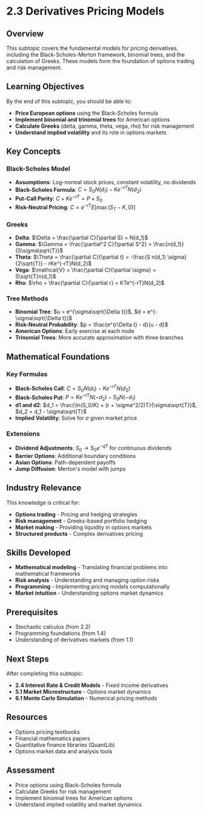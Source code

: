 # 2.3 Derivatives Pricing Models

## Overview

This subtopic covers the fundamental models for pricing derivatives, including the Black-Scholes-Merton framework, binomial trees, and the calculation of Greeks. These models form the foundation of options trading and risk management.

## Learning Objectives

By the end of this subtopic, you should be able to:

- **Price European options** using the Black-Scholes formula
- **Implement binomial and trinomial trees** for American options
- **Calculate Greeks** (delta, gamma, theta, vega, rho) for risk management
- **Understand implied volatility** and its role in options markets

## Key Concepts

### Black-Scholes Model
- **Assumptions**: Log-normal stock prices, constant volatility, no dividends
- **Black-Scholes Formula**: $C = S_0N(d_1) - Ke^{-rT}N(d_2)$
- **Put-Call Parity**: $C + Ke^{-rT} = P + S_0$
- **Risk-Neutral Pricing**: $C = e^{-rT}E[\max(S_T - K, 0)]$

### Greeks
- **Delta**: $\Delta = \frac{\partial C}{\partial S} = N(d_1)$
- **Gamma**: $\Gamma = \frac{\partial^2 C}{\partial S^2} = \frac{n(d_1)}{S\sigma\sqrt{T}}$
- **Theta**: $\Theta = \frac{\partial C}{\partial t} = -\frac{S n(d_1) \sigma}{2\sqrt{T}} - rKe^{-rT}N(d_2)$
- **Vega**: $\mathcal{V} = \frac{\partial C}{\partial \sigma} = S\sqrt{T}n(d_1)$
- **Rho**: $\rho = \frac{\partial C}{\partial r} = KTe^{-rT}N(d_2)$

### Tree Methods
- **Binomial Tree**: $u = e^{\sigma\sqrt{\Delta t}}$, $d = e^{-\sigma\sqrt{\Delta t}}$
- **Risk-Neutral Probability**: $p = \frac{e^{r\Delta t} - d}{u - d}$
- **American Options**: Early exercise at each node
- **Trinomial Trees**: More accurate approximation with three branches

## Mathematical Foundations

### Key Formulas
- **Black-Scholes Call**: $C = S_0N(d_1) - Ke^{-rT}N(d_2)$
- **Black-Scholes Put**: $P = Ke^{-rT}N(-d_2) - S_0N(-d_1)$
- **d1 and d2**: $d_1 = \frac{\ln(S_0/K) + (r + \sigma^2/2)T}{\sigma\sqrt{T}}$, $d_2 = d_1 - \sigma\sqrt{T}$
- **Implied Volatility**: Solve for $\sigma$ given market price

### Extensions
- **Dividend Adjustments**: $S_0 \to S_0e^{-qT}$ for continuous dividends
- **Barrier Options**: Additional boundary conditions
- **Asian Options**: Path-dependent payoffs
- **Jump Diffusion**: Merton's model with jumps

## Industry Relevance

This knowledge is critical for:
- **Options trading** - Pricing and hedging strategies
- **Risk management** - Greeks-based portfolio hedging
- **Market making** - Providing liquidity in options markets
- **Structured products** - Complex derivatives pricing

## Skills Developed

- **Mathematical modeling** - Translating financial problems into mathematical frameworks
- **Risk analysis** - Understanding and managing option risks
- **Programming** - Implementing pricing models computationally
- **Market intuition** - Understanding options market dynamics

## Prerequisites

- Stochastic calculus (from 2.2)
- Programming foundations (from 1.4)
- Understanding of derivatives markets (from 1.1)

## Next Steps

After completing this subtopic:
- **2.4 Interest Rate & Credit Models** - Fixed income derivatives
- **5.1 Market Microstructure** - Options market dynamics
- **6.1 Monte Carlo Simulation** - Numerical pricing methods

## Resources

- Options pricing textbooks
- Financial mathematics papers
- Quantitative finance libraries (QuantLib)
- Options market data and analysis tools

## Assessment

- Price options using Black-Scholes formula
- Calculate Greeks for risk management
- Implement binomial trees for American options
- Understand implied volatility and market dynamics
